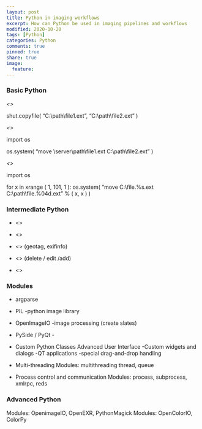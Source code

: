 ```yaml
---
layout: post
title: Python in imaging workflows
excerpt: How can Python be used in imaging pipelines and workflows
modified: 2020-10-20
tags: [Python]
categories: Python
comments: true
pinned: true
share: true
image:
  feature:
---
```

### Basic Python

*<<copy a file>>*

shut.copyfile( “C:\path\file1.ext”, “C:\path\file2.ext” )

*<<rename a file>>*

import os

os.system( “move \\server\path\file1.ext C:\path\file2.ext” )

*<<re-sequence files>>*

import os

for x in xrange ( 1, 101, 1 ):
	os.system( “move C:\file.%s.ext C:\path\file.%04d.ext” % ( x, x ) )

### Intermediate Python

* <<scan directories and apply an operation on specific file types>>

* <<converting image from file format A to file format B>>

* <<scanning for an image with specific metadata>> (geotag, exifinfo)

* <<modify Image Metadata>> (delete / edit /add)

* <<resize all images above a specific resolution>>

### Modules

* argparse

* PIL -python image library

* OpenImageIO -image processing (create slates)

* PySide / PyQt -

* Custom Python Classes
Advanced User Interface
	-Custom widgets and dialogs
	-QT applications
	-special drag-and-drop handling

* Multi-threading
Modules: multithreading thread, queue

* Process control and communication
Modules: process, subprocess, xmlrpc, reds

### Advanced Python
Modules: OpenimageIO, OpenEXR, PythonMagick
Modules: OpenColorIO, ColorPy
